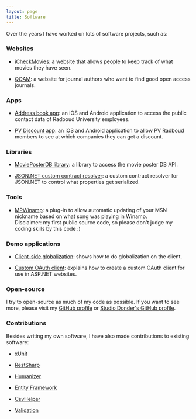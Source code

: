 ```yaml
---
layout: page
title: Software
---
```


Over the years I have worked on lots of software projects, such as:

### Websites

- [iCheckMovies](http://www.icheckmovies.com): a website that allows people to keep track of what movies they have seen.

- [QOAM](https://www.qoam.eu): a website for journal authors who want to find good open access journals.

### Apps

- [Address book app](https://itunes.apple.com/nl/app/adresboek/id624561801?mt=8): an iOS and Android application to access the public contact data of Radboud University employees.

- [PV Discount app](https://itunes.apple.com/nl/app/korting-pv-radboud/id748048429?mt=8): an iOS and Android application to allow PV Radboud members to see at which companies they can get a discount.

### Libraries

- [MoviePosterDB library](https://github.com/studio-donder/MoviePosterDb): a library to access the movie poster DB API.

- [JSON.NET custom contract resolver](https://github.com/ErikSchierboom/JsonDotNetCustomContractResolvers): a custom contract resolver for JSON.NET to control what properties get serialized.

### Tools

- [MPWinamp](http://sourceforge.net/projects/mpwinamp/): a plug-in to allow automatic updating of your MSN nickname based on what song was playing in Winamp.<br/>
Disclaimer: my first public source code, so please don't judge my coding skills by this code :)

### Demo applications

- [Client-side globalization](https://github.com/ErikSchierboom/clientsideglobalization): shows how to do globalization on the client.

- [Custom OAuth client](https://github.com/ErikSchierboom/CustomOAuthClient): explains how to create a custom OAuth client for use in ASP.NET websites.

### Open-source

I try to open-source as much of my code as possible. If you want to see more, please visit my [GitHub profile](https://github.com/ErikSchierboom) or [Studio Donder's GitHub profile](https://github.com/studio-donder/).

### Contributions

Besides writing my own software, I have also made contributions to existing software:

- [xUnit](https://github.com/xunit/xunit/commits?author=ErikSchierboom)

- [RestSharp](https://github.com/restsharp/RestSharp/commits?author=ErikSchierboom)

- [Humanizer](https://github.com/MehdiK/Humanizer/commits?author=ErikSchierboom)

- [Entity Framework](http://entityframework.codeplex.com/SourceControl/network/forks/ErikSchierboom/testabledbset/contribution/6107)

- [CsvHelper](https://github.com/JoshClose/CsvHelper/commits?author=ErikSchierboom)

- [Validation](https://github.com/AArnott/Validation/commits?author=ErikSchierboom)

